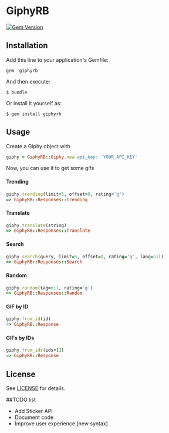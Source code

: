 # GiphyRB
[![Gem Version](https://badge.fury.io/rb/giphyrb.svg)](https://badge.fury.io/rb/giphyrb)
## Installation

Add this line to your application's Gemfile:

    gem 'giphyrb'

And then execute:

    $ bundle

Or install it yourself as:

    $ gem install giphyrb

## Usage

Create a Giphy object with
```ruby
giphy = GiphyRB::Giphy.new api_key: 'YOUR_API_KEY'
```
Now, you can use it to get some gifs

#### Trending
````ruby
giphy.trending(limit=5, offset=0, rating='g')
=> GiphyRB::Responses::Trending
````

#### Translate
````ruby
giphy.translate(string)
=> GiphyRB::Responses::Translate
````

#### Search
````ruby
giphy.search(query, limit=5, offset=0, rating='g', lang=nil)
=> GiphyRB::Responses::Search
````

#### Random
````ruby
giphy.random(tag=nil, rating='g')
=> GiphyRB::Responses::Random
````

#### GIF by ID
````ruby
giphy.from_id(id)
=> GiphyRB::Response
````

#### GIFs by IDs
````ruby
giphy.from_ids(ids=[])
=> GiphyRB::Response
````

## License

See [LICENSE](https://github.com/Whaxion/giphyrb/blob/master/LICENSE) for details.

##TODO list

- Add Sticker API
- Document code
- Improve user experience (new syntax)
